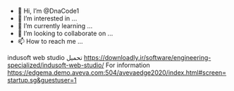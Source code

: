 - 👋 Hi, I’m @DnaCode1
- 👀 I’m interested in ...
- 🌱 I’m currently learning ...
- 💞️ I’m looking to collaborate on ...
- 📫 How to reach me ...

<!---
DnaCode1/DnaCode1 is a ✨ special ✨ repository because its `README.md` (this file) appears on your GitHub profile.
You can click the Preview link to take a look at your changes.
--->


indusoft web studio تحميل
https://downloadly.ir/software/engineering-specialized/indusoft-web-studio/
For information
https://edgema.demo.aveva.com:504/avevaedge2020/index.html#screen=startup.sg&guestuser=1
